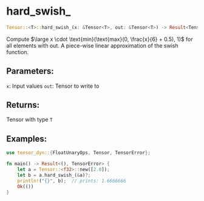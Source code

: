 # hard_swish_
```rust
Tensor::<T>::hard_swish_(x: &Tensor<T>, out: &Tensor<T>) -> Result<Tensor<T>, TensorError>
```
Compute $\large x \cdot \text{min}(\text{max}(0, \frac{x}{6} + 0.5), 1)$ for all elements with out. A piece-wise linear approximation of the swish function.

## Parameters:
`x`: Input values
`out`: Tensor to write to

## Returns:
Tensor with type `T`

## Examples:
```rust
use tensor_dyn::{FloatUnaryOps, Tensor, TensorError};

fn main() -> Result<(), TensorError> {
    let a = Tensor::<f32>::new([2.0]);
    let b = a.hard_swish_(&a)?;
    println!("{}", b);  // prints: 1.6666666
    Ok(())
}
```